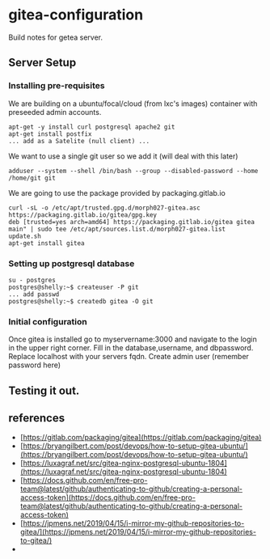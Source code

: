 # gitea-configuration

Build notes for getea server.
## Server Setup
### Installing pre-requisites

We are building on a ubuntu/focal/cloud (from lxc's images) container with preseeded admin accounts. 

```
apt-get -y install curl postgresql apache2 git
apt-get install postfix
... add as a Satelite (null client) ...
```
We want to use a single git user so we add it (will deal with this later)

```
adduser --system --shell /bin/bash --group --disabled-password --home /home/git git
```
We are going to use the package provided by packaging.gitlab.io 

```
curl -sL -o /etc/apt/trusted.gpg.d/morph027-gitea.asc https://packaging.gitlab.io/gitea/gpg.key
deb [trusted=yes arch=amd64] https://packaging.gitlab.io/gitea gitea main" | sudo tee /etc/apt/sources.list.d/morph027-gitea.list
update.sh
apt-get install gitea
```
### Setting up postgresql database
```
su - postgres
postgres@shelly:~$ createuser -P git
... add passwd
postgres@shelly:~$ createdb gitea -O git
```
### Initial configuration
Once gitea is installed go to myservername:3000 and navigate to the login in the upper right corner. Fill in the database,username, and dbpassword. Replace localhost with your servers fqdn. Create admin user (remember password here)

## Testing it out.



## references
* [https://gitlab.com/packaging/gitea](https://gitlab.com/packaging/gitea)
* [https://bryangilbert.com/post/devops/how-to-setup-gitea-ubuntu/](https://bryangilbert.com/post/devops/how-to-setup-gitea-ubuntu/) 
* [https://luxagraf.net/src/gitea-nginx-postgresql-ubuntu-1804](https://luxagraf.net/src/gitea-nginx-postgresql-ubuntu-1804)
* [https://docs.github.com/en/free-pro-team@latest/github/authenticating-to-github/creating-a-personal-access-token](https://docs.github.com/en/free-pro-team@latest/github/authenticating-to-github/creating-a-personal-access-token)
* [https://jpmens.net/2019/04/15/i-mirror-my-github-repositories-to-gitea/](https://jpmens.net/2019/04/15/i-mirror-my-github-repositories-to-gitea/)
* 